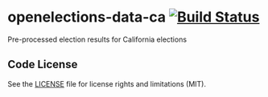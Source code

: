 # openelections-data-ca [![Build Status](https://travis-ci.org/openelections/openelections-data-ca.svg?branch=master)](https://travis-ci.org/openelections/openelections-data-ca)
Pre-processed election results for California elections

## Code License

See the [LICENSE](LICENSE.md) file for license rights and limitations (MIT).
